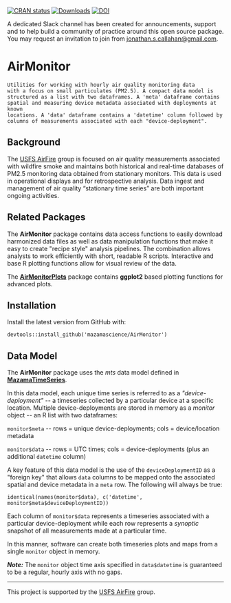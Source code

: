 <!-- badges: start -->
[![CRAN status](https://www.r-pkg.org/badges/version/AirMonitor)](https://CRAN.R-project.org/package=AirMonitor)
[![Downloads](https://cranlogs.r-pkg.org/badges/AirMonitor)](https://cran.r-project.org/package=AirMonitor)
[![DOI](https://zenodo.org/badge/414793919.svg)](https://zenodo.org/badge/latestdoi/414793919)
<!-- badges: end -->

A dedicated Slack channel has been created for announcements, support and to 
help build a community of practice around this open source package. You may 
request an invitation to join from <jonathan.s.callahan@gmail.com>.

# AirMonitor

```
Utilities for working with hourly air quality monitoring data
with a focus on small particulates (PM2.5). A compact data model is 
structured as a list with two dataframes. A 'meta' dataframe contains 
spatial and measuring device metadata associated with deployments at known 
locations. A 'data' dataframe contains a 'datetime' column followed by 
columns of measurements associated with each "device-deployment".
```

## Background

The [USFS AirFire](https://www.airfire.org) group is focused on air quality measurements associated with 
wildfire smoke and maintains both historical and real-time databases of PM2.5 
monitoring data obtained from stationary monitors. This data is used in 
operational displays and for retrospective analysis. Data ingest and management 
of air quality “stationary time series” are both important ongoing activities.

## Related Packages

The **AirMonitor** package contains data access functions to easily download 
harmonized data files as well as data manipulation functions that
make it easy to create "recipe style" analysis pipelines. The combination allows
analysts to work efficiently with short, readable R scripts. Interactive and
base R plotting functions allow for visual review of the data.

The **[AirMonitorPlots](https://mazamascience.github.io/AirMonitorPlots/)**
package contains **ggplot2** based plotting functions for advanced plots.

## Installation

Install the latest version from GitHub with:

`devtools::install_github('mazamascience/AirMonitor')`

## Data Model

The **AirMonitor** package uses the _mts_ data model defined in 
**[MazamaTimeSeries](https://mazamascience.github.io/MazamaTimeSeries/)**.

In this data model, each unique time series is referred to as a 
_"device-deployment"_ -- a timeseries collected by a particular device at a 
specific location. Multiple device-deployments are stored in memory as a
_monitor_ object -- an R list with two dataframes:

`monitor$meta` -- rows = unique device-deployments; cols = device/location metadata

`monitor$data` -- rows = UTC times; cols = device-deployments (plus an additional `datetime` column)

A key feature of this data model is the use of the `deviceDeploymentID` as a
"foreign key" that allows `data` columns to be mapped onto the associated
spatial and device metadata in a `meta` row. The following will always be true:

```
identical(names(monitor$data), c('datetime', monitor$meta$deviceDeploymentID))
```

Each column of `monitor$data` represents a timeseries associated with a particular
device-deployment while each row represents a _synoptic_ snapshot of all
measurements made at a particular time. 

In this manner, software can create both timeseries plots and maps from a single
`monitor` object in memory.

_**Note:**_ The `monitor` object time axis specified in `data$datetime` is 
guaranteed to be a regular, hourly axis with no gaps.


------------------------------------------------------------------------

This project is supported by the [USFS AirFire](https://www.airfire.org) group.

